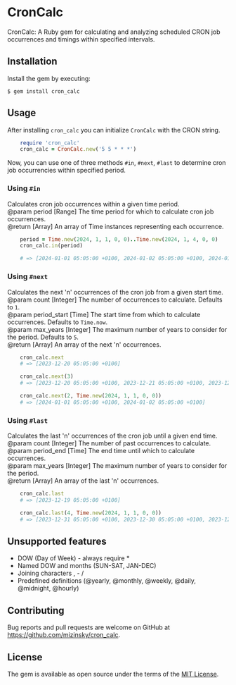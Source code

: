 # CronCalc

CronCalc: A Ruby gem for calculating and analyzing scheduled CRON job occurrences and timings within specified intervals.

## Installation

Install the gem by executing:

    $ gem install cron_calc

## Usage

After installing `cron_calc` you can initialize `CronCalc` with the CRON string.

```ruby
    require 'cron_calc'
    cron_calc = CronCalc.new('5 5 * * *')
```

Now, you can use one of three methods `#in`, `#next`, `#last` to determine cron job occurrencies within specified period.

### Using `#in`

Calculates cron job occurrences within a given time period.\
@param period [Range] The time period for which to calculate cron job occurrences.\
@return [Array<Time>] An array of Time instances representing each occurrence.

```ruby
    period = Time.new(2024, 1, 1, 0, 0)..Time.new(2024, 1, 4, 0, 0)
    cron_calc.in(period)

    # => [2024-01-01 05:05:00 +0100, 2024-01-02 05:05:00 +0100, 2024-01-03 05:05:00 +0100]
```

### Using `#next`

Calculates the next 'n' occurrences of the cron job from a given start time.\
@param count [Integer] The number of occurrences to calculate. Defaults to `1`.\
@param period_start [Time] The start time from which to calculate occurrences. Defaults to `Time.now`.\
@param max_years [Integer] The maximum number of years to consider for the period. Defaults to `5`.\
@return [Array<Time>] An array of the next 'n' occurrences.

```ruby
    cron_calc.next
    # => [2023-12-20 05:05:00 +0100]

    cron_calc.next(3)
    # => [2023-12-20 05:05:00 +0100, 2023-12-21 05:05:00 +0100, 2023-12-22 05:05:00 +0100]

    cron_calc.next(2, Time.new(2024, 1, 1, 0, 0))
    # => [2024-01-01 05:05:00 +0100, 2024-01-02 05:05:00 +0100]
```

### Using `#last`

Calculates the last 'n' occurrences of the cron job until a given end time.\
@param count [Integer] The number of past occurrences to calculate.\
@param period_end [Time] The end time until which to calculate occurrences.\
@param max_years [Integer] The maximum number of years to consider for the period.\
@return [Array<Time>] An array of the last 'n' occurrences.

```ruby
    cron_calc.last
    # => [2023-12-19 05:05:00 +0100]

    cron_calc.last(4, Time.new(2024, 1, 1, 0, 0))
    # => [2023-12-31 05:05:00 +0100, 2023-12-30 05:05:00 +0100, 2023-12-29 05:05:00 +0100, 2023-12-28 05:05:00 +0100]
```

## Unsupported features

- DOW (Day of Week) - always require *
- Named DOW and months (SUN-SAT, JAN-DEC)
- Joining characters , - /
- Predefined definitions (@yearly, @monthly, @weekly, @daily, @midnight, @hourly)

## Contributing

Bug reports and pull requests are welcome on GitHub at https://github.com/mizinsky/cron_calc.

## License

The gem is available as open source under the terms of the [MIT License](https://opensource.org/licenses/MIT).
